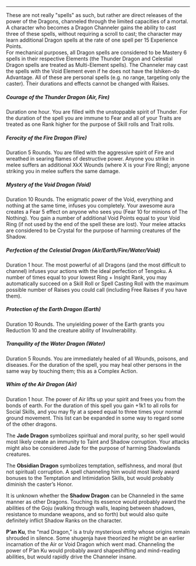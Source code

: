 ---
These are not really &quot;spells&quot; as such, but rather are direct releases of the power of the Dragons, channeled through the limited capacities of a mortal. A character who becomes a Dragon Channeler gains the ability to cast three of these spells, without requiring a scroll to cast; the character may learn additional Dragon spells at the rate of one spell per 15 Experience Points.<br>
For mechanical purposes, all Dragon spells are considered to be Mastery 6 spells in their respective Elements (the Thunder Dragon and Celestial Dragon spells are treated as Multi-Element spells). The Channeler may cast the spells with the Void Element even if he does not have the Ishiken-do Advantage. All of these are personal spells (e.g. no range, targeting only the caster). Their durations and effects cannot be changed with Raises.

##### Courage of the Thunder Dragon (Air, Fire)

Duration one hour. You are filled with the unstoppable spirit of Thunder. For the duration of the spell you are immune to Fear and all of your Traits are treated as one Rank higher for the purpose of Skill rolls and Trait rolls.
##### Ferocity of the Fire Dragon (Fire)

Duration 5 Rounds. You are filled with the aggressive spirit of Fire and wreathed in searing flames of destructive power. Anyone you strike in melee suffers an additional XkX Wounds (where X is your Fire Ring); anyone striking you in melee suffers the same damage.
##### Mystery of the Void Dragon (Void)

Duration 10 Rounds. The enigmatic power of the Void, everything and nothing at the same time, infuses you completely. Your awesome aura creates a Fear 5 effect on anyone who sees you (Fear 10 for minions of The Nothing). You gain a number of additional Void Points equal to your Void Ring (if not used by the end of the spell these are lost). Your melee attacks are considered to be Crystal for the purpose of harming creatures of the Shadow.
##### Perfection of the Celestial Dragon (Air/Earth/Fire/Water/Void)

Duration 1 hour. The most powerful of all Dragons (and the most difficult to channel) infuses your actions with the ideal perfection of Tengoku. A number of times equal to your lowest Ring + Insight Rank, you may automatically succeed on a Skill Roll or Spell Casting Roll with the maximum possible number of Raises you could call (including Free Raises if you have them).
##### Protection of the Earth Dragon (Earth)

Duration 10 Rounds. The unyielding power of the Earth grants you Reduction 10 and the creature ability of Invulnerability.
##### Tranquility of the Water Dragon (Water)

Duration 5 Rounds. You are immediately healed of all Wounds, poisons, and diseases. For the duration of the spell, you may heal other persons in the same way by touching them; this as a Complex Action.
##### Whim of the Air Dragon (Air)

Duration 1 hour. The power of Air lifts up your spirit and frees you from the bonds of earth. For the duration of this spell you gain +1k1 to all rolls for Social Skills, and you may fly at a speed equal to three times your normal ground movement.
This list can be expanded in some way to regard some of the other dragons.

The <strong>Jade Dragon</strong> symbolizes spiritual and moral purity, so her spell would most likely create an immunity to Taint and Shadow corruption. Your attacks might also be considered Jade for the purpose of harming Shadowlands creatures.

The <strong>Obsidian Dragon</strong> symbolizes temptation, selfishness, and moral (but not spiritual) corruption. A spell channeling him would most likely award bonuses to the Temptation and Intimidation Skills, but would probably diminish the caster’s Honor.

It is unknown whether the <strong>Shadow Dragon</strong> can be Channeled in the same manner as other Dragons. Touching its essence would probably award the abilities of the Goju (walking through walls, leaping between shadows, resistance to mundane weapons, and so forth) but would also quite definitely inflict Shadow Ranks on the character.

<strong>P’an Ku</strong>, the “mad Dragon,” is a truly mysterious entity whose origins remain shrouded in silence. Some shugenja have theorized he might be an earlier incarnation of the Air or Void Dragon which went mad. Channeling the power of P’an Ku would probably award shapeshifting and mind-reading abilities, but would rapidly drive the Channeler insane.

